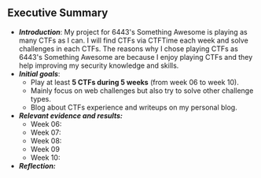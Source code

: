 ## Executive Summary 
- ***Introduction***:  My project for 6443's Something Awesome is playing as many CTFs as I can. I will find CTFs via CTFTime each week and solve challenges in each CTFs. The reasons why I chose playing CTFs as 6443's Something Awesome are because I enjoy playing CTFs and they help improving my security knowledge and skills.
-   ***Initial goals***: 
	- Play at least **5 CTFs during 5 weeks** (from week 06 to week 10).
	- Mainly focus on web challenges but also try to solve other challenge types. 
	- Blog about CTFs experience and writeups on my personal blog.
-   ***Relevant evidence and results:***
	- Week 06:
	- Week 07:
	- Week 08:
	- Week 09
	- Week 10: 
-   ***Reflection:***
